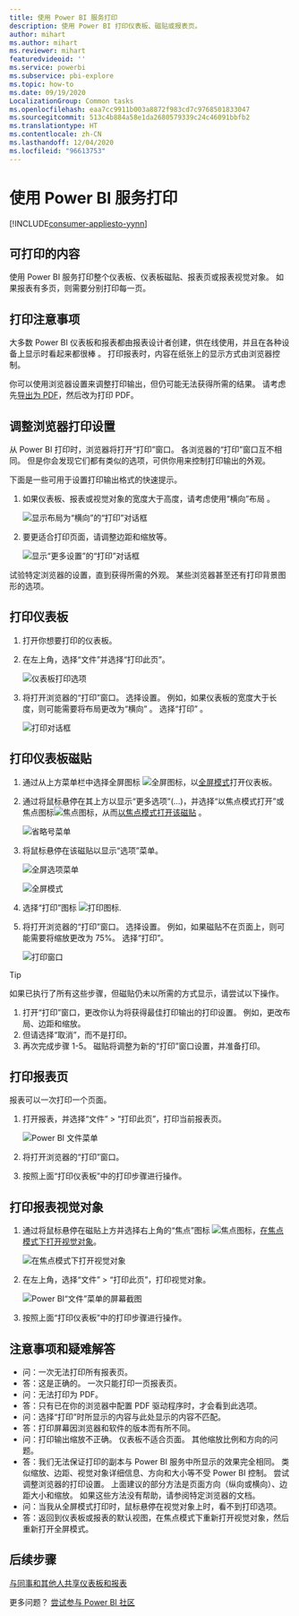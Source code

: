 ```yaml
---
title: 使用 Power BI 服务打印
description: 使用 Power BI 打印仪表板、磁贴或报表页。
author: mihart
ms.author: mihart
ms.reviewer: mihart
featuredvideoid: ''
ms.service: powerbi
ms.subservice: pbi-explore
ms.topic: how-to
ms.date: 09/19/2020
LocalizationGroup: Common tasks
ms.openlocfilehash: eaa7cc9911b003a8872f983cd7c9768501833047
ms.sourcegitcommit: 513c4b884a58e1da2680579339c24c46091bbfb2
ms.translationtype: HT
ms.contentlocale: zh-CN
ms.lasthandoff: 12/04/2020
ms.locfileid: "96613753"
---
```

# <a name="printing-from-the-power-bi-service"></a>使用 Power BI 服务打印

[!INCLUDE[consumer-appliesto-yynn](../includes/consumer-appliesto-yynn.md)]
## <a name="what-can-be-printed"></a>可打印的内容


使用 Power BI 服务打印整个仪表板、仪表板磁贴、报表页或报表视觉对象。 如果报表有多页，则需要分别打印每一页。 

## <a name="printing-considerations"></a>打印注意事项

大多数 Power BI 仪表板和报表都由报表设计者创建，供在线使用，并且在各种设备上显示时看起来都很棒  。 打印报表时，内容在纸张上的显示方式由浏览器控制。 

你可以使用浏览器设置来调整打印输出，但仍可能无法获得所需的结果。 请考虑先[导出为 PDF](end-user-pdf.md)，然后改为打印 PDF。 

## <a name="adjust-your-browser-print-settings"></a>调整浏览器打印设置
从 Power BI 打印时，浏览器将打开“打印”窗口。 各浏览器的“打印”窗口互不相同。 但是你会发现它们都有类似的选项，可供你用来控制打印输出的外观。 

下面是一些可用于设置打印输出格式的快速提示。

   > 
1. 如果仪表板、报表或视觉对象的宽度大于高度，请考虑使用“横向”布局  。 

   ![显示布局为“横向”的“打印”对话框](./media/end-user-print/power-bi-landscape-layout.png)

2. 要更适合打印页面，请调整边距和缩放等。 

    ![显示“更多设置”的“打印”对话框](./media/end-user-print/power-bi-margins.png)

试验特定浏览器的设置，直到获得所需的外观。 某些浏览器甚至还有打印背景图形的选项。 

## <a name="print-a-dashboard"></a>打印仪表板
1. 打开你想要打印的仪表板。
2. 在左上角，选择“文件”并选择“打印此页”。
   
    ![仪表板打印选项](./media/end-user-print/power-bi-dashboard-print-options.png)

3. 将打开浏览器的“打印”窗口。 选择设置。 例如，如果仪表板的宽度大于长度，则可能需要将布局更改为“横向”  。 选择“打印”  。
   
    ![打印对话框](./media/end-user-print/power-bi-print-dash.png)

## <a name="print-a-dashboard-tile"></a>打印仪表板磁贴
1. 通过从上方菜单栏中选择全屏图标 ![全屏图标](./media/end-user-print/power-bi-full-screen.png)，以[全屏模式](end-user-focus.md)打开仪表板。

3. 通过将鼠标悬停在其上方以显示“更多选项”(…)，并选择“以焦点模式打开”或焦点图标![焦点图标](./media/end-user-print/power-bi-focus-icon.png)，从而[以焦点模式打开该磁贴](end-user-focus.md)   。
   
    ![省略号菜单](./media/end-user-print/power-bi-focus-tile.png)

4. 将鼠标悬停在该磁贴以显示“选项”菜单。
   
    ![全屏选项菜单](./media/end-user-print/power-bi-menu-option.png)

    ![全屏模式](./media/end-user-print/power-bi-focus.png)

4. 选择“打印”图标 ![打印图标](./media/end-user-print/print-icon.png).     

5. 将打开浏览器的“打印”窗口。 选择设置。 例如，如果磁贴不在页面上，则可能需要将缩放更改为 75%。 选择“打印”。

    ![打印窗口](./media/end-user-print/power-bi-scale.png) 

> [!TIP]
> 如果已执行了所有这些步骤，但磁贴仍未以所需的方式显示，请尝试以下操作。
> 1. 打开“打印”窗口，更改你认为将获得最佳打印输出的打印设置。 例如，更改布局、边距和缩放。 
> 2. 但请选择“取消”，而不是打印。 
> 3. 再次完成步骤 1-5。 磁贴将调整为新的“打印”窗口设置，并准备打印。

## <a name="print-a-report-page"></a>打印报表页
报表可以一次打印一个页面。

1. 打开报表，并选择“文件” > “打印此页”，打印当前报表页。
   
    ![Power BI 文件菜单](./media/end-user-print/power-bi-print-report.png)
2. 将打开浏览器的“打印”窗口。

3. 按照上面“打印仪表板”中的打印步骤进行操作。
   


## <a name="print-a-report-visual"></a>打印报表视觉对象
1. 通过将鼠标悬停在磁贴上方并选择右上角的“焦点”图标 ![焦点图标](./media/end-user-print/power-bi-focus-icon.png)，[在焦点模式下打开视觉对象](end-user-focus.md)。


    ![在焦点模式下打开视觉对象](./media/end-user-print/power-bi-visual-focus.png)

2. 在左上角，选择“文件” > “打印此页”，打印视觉对象。

    ![Power BI“文件”菜单的屏幕截图](./media/end-user-print/power-bi-visual-print.png)


3. 按照上面“打印仪表板”中的打印步骤进行操作。

## <a name="considerations-and-troubleshooting"></a>注意事项和疑难解答

* 问：一次无法打印所有报表页。    
* 答：这是正确的。 一次只能打印一页报表页。
* 问：无法打印为 PDF。    
* 答：只有已在你的浏览器中配置 PDF 驱动程序时，才会看到此选项。    
* 问：选择“打印”时所显示的内容与此处显示的内容不匹配。    
* 答：打印屏幕因浏览器和软件的版本而有所不同。
* 问：打印输出缩放不正确。  仪表板不适合页面。 其他缩放比例和方向的问题。    
* 答：我们无法保证打印的副本与 Power BI 服务中所显示的效果完全相同。 类似缩放、边距、视觉对象详细信息、方向和大小等不受 Power BI 控制。 尝试调整浏览器的打印设置。 上面建议的部分方法是页面方向（纵向或横向）、边距大小和缩放。 如果这些方法没有帮助，请参阅特定浏览器的文档。      
* 问：当我从全屏模式打印时，鼠标悬停在视觉对象上时，看不到打印选项。   
* 答：返回到仪表板或报表的默认视图，在焦点模式下重新打开视觉对象，然后重新打开全屏模式。 

## <a name="next-steps"></a>后续步骤
[与同事和其他人共享仪表板和报表](../collaborate-share/service-share-dashboards.md)

更多问题？ [尝试参与 Power BI 社区](https://community.powerbi.com/)
